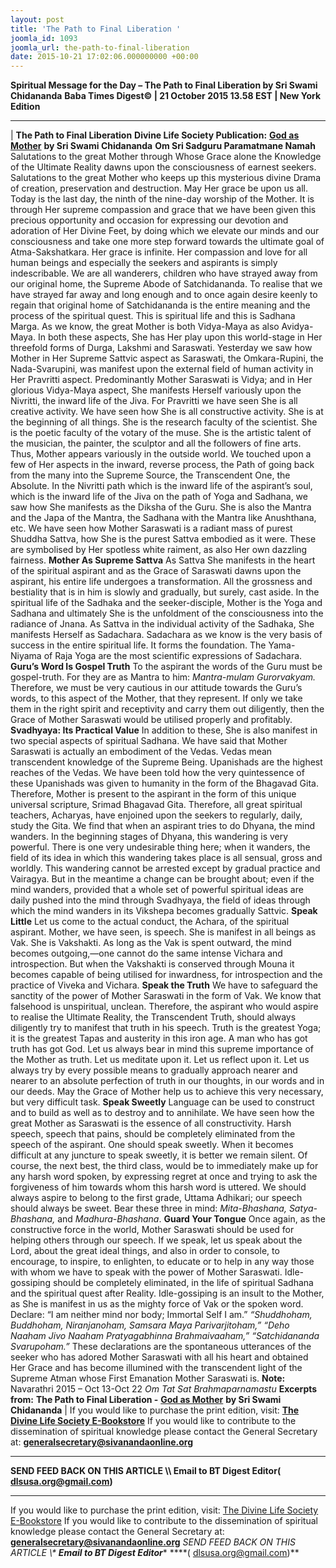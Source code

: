 ```yaml
---
layout: post
title: 'The Path to Final Liberation '
joomla_id: 1093
joomla_url: the-path-to-final-liberation
date: 2015-10-21 17:02:06.000000000 +00:00
---
```

**Spiritual Message for the Day – The Path to Final Liberation by Sri Swami Chidananda**
 **Baba Times Digest© | 21 October 2015 13.58 EST | New York Edition**
* * *
| 
**The Path to Final Liberation**
**Divine Life Society Publication:** [**God as Mother**](http://www.dlshq.org/download/godmother.htm#_VPID_14) **by Sri Swami Chidananda**
**Om Sri Sadguru Paramatmane Namah**
Salutations to the great Mother through Whose Grace alone the Knowledge of the
Ultimate Reality dawns upon the consciousness of earnest seekers.
Salutations to the great Mother who keeps up this mysterious divine Drama of creation, preservation and destruction. May Her grace be upon us all. 
Today is the last day, the ninth of the nine-day worship of the Mother. It is through Her supreme compassion and grace that we have been given this precious opportunity and occasion for expressing our devotion and adoration of Her Divine Feet, by doing which we elevate our minds and our consciousness and take one more step forward towards the ultimate goal of Atma-Sakshatkara.
Her grace is infinite. Her compassion and love for all human beings and especially the seekers and aspirants is simply indescribable. We are all wanderers, children who have strayed away from our original home, the Supreme Abode of Satchidananda. To realise that we have strayed far away and long enough and to once again desire keenly to regain that original home of Satchidananda is the entire meaning and the process of the spiritual quest. This is spiritual life and this is Sadhana Marga.
As we know, the great Mother is both Vidya-Maya as also Avidya-Maya. In both these aspects, She has Her play upon this world-stage in Her threefold forms of Durga, Lakshmi and Saraswati. Yesterday we saw how Mother in Her Supreme Sattvic aspect as Saraswati, the Omkara-Rupini, the Nada-Svarupini, was manifest upon the external field of human activity in Her Pravritti aspect.
Predominantly Mother Saraswati is Vidya; and in Her glorious Vidya-Maya aspect, She manifests Herself variously upon the Nivritti, the inward life of the Jiva. For Pravritti we have seen She is all creative activity. We have seen how She is all constructive activity. She is at the beginning of all things. She is the research faculty of the scientist. She is the poetic faculty of the votary of the muse. She is the artistic talent of the musician, the painter, the sculptor and all the followers of fine arts. Thus, Mother appears variously in the outside world.
We touched upon a few of Her aspects in the inward, reverse process, the Path of going back from the many into the Supreme Source, the Transcendent One, the Absolute. In the Nivritti path which is the inward life of the aspirant’s soul, which is the inward life of the Jiva on the path of Yoga and Sadhana, we saw how She manifests as the Diksha of the Guru. She is also the Mantra and the Japa of the Mantra, the Sadhana with the Mantra like Anushthana, etc. We have seen how Mother Saraswati is a radiant mass of purest Shuddha Sattva, how She is the purest Sattva embodied as it were. These are symbolised by Her spotless white raiment, as also Her own dazzling fairness.
**Mother As Supreme Sattva**
As Sattva She manifests in the heart of the spiritual aspirant and as the Grace of Saraswati dawns upon the aspirant, his entire life undergoes a transformation. All the grossness and bestiality that is in him is slowly and gradually, but surely, cast aside.
In the spiritual life of the Sadhaka and the seeker-disciple, Mother is the Yoga and Sadhana and ultimately She is the unfoldment of the consciousness into the radiance of Jnana. As Sattva in the individual activity of the Sadhaka, She manifests Herself as Sadachara. Sadachara as we know is the very basis of success in the entire spiritual life. It forms the foundation. The Yama-Niyama of Raja Yoga are the most scientific expressions of Sadachara.
**Guru’s Word Is Gospel Truth**
To the aspirant the words of the Guru must be gospel-truth. For they are as Mantra to him: _Mantra-mulam Gurorvakyam._ Therefore, we must be very cautious in our attitude towards the Guru’s words, to this aspect of the Mother, that they represent. If only we take them in the right spirit and receptivity and carry them out diligently, then the Grace of Mother Saraswati would be utilised properly and profitably.
**Svadhyaya: Its Practical Value**
In addition to these, She is also manifest in two special aspects of spiritual Sadhana. We have said that Mother Saraswati is actually an embodiment of the Vedas. Vedas mean transcendent knowledge of the Supreme Being. Upanishads are the highest reaches of the Vedas. We have been told how the very quintessence of these Upanishads was given to humanity in the form of the Bhagavad Gita. Therefore, Mother is present to the aspirant in the form of this unique universal scripture, Srimad Bhagavad Gita. Therefore, all great spiritual teachers, Acharyas, have enjoined upon the seekers to regularly, daily, study the Gita.
We find that when an aspirant tries to do Dhyana, the mind wanders. In the beginning stages of Dhyana, this wandering is very powerful. There is one very undesirable thing here; when it wanders, the field of its idea in which this wandering takes place is all sensual, gross and worldly. This wandering cannot be arrested except by gradual practice and Vairagya. But in the meantime a change can be brought about; even if the mind wanders, provided that a whole set of powerful spiritual ideas are daily pushed into the mind through Svadhyaya, the field of ideas through which the mind wanders in its Vikshepa becomes gradually Sattvic.
**Speak Little**
Let us come to the actual conduct, the Achara, of the spiritual aspirant. Mother, we have seen, is speech. She is manifest in all beings as Vak. She is Vakshakti. As long as the Vak is spent outward, the mind becomes outgoing,—one cannot do the same intense Vichara and introspection. But when the Vakshakti is conserved through Mouna it becomes capable of being utilised for inwardness, for introspection and the practice of Viveka and Vichara.
**Speak the Truth**
We have to safeguard the sanctity of the power of Mother Saraswati in the form of Vak. We know that falsehood is unspiritual, unclean. Therefore, the aspirant who would aspire to realise the Ultimate Reality, the Transcendent Truth, should always diligently try to manifest that truth in his speech. Truth is the greatest Yoga; it is the greatest Tapas and austerity in this iron age. A man who has got truth has got God. Let us always bear in mind this supreme importance of the Mother as truth. Let us meditate upon it. Let us reflect upon it. Let us always try by every possible means to gradually approach nearer and nearer to an absolute perfection of truth in our thoughts, in our words and in our deeds. May the Grace of Mother help us to achieve this very necessary, but very difficult task.
**Speak Sweetly**
Language can be used to construct and to build as well as to destroy and to annihilate. We have seen how the great Mother as Saraswati is the essence of all constructivity. Harsh speech, speech that pains, should be completely eliminated from the speech of the aspirant. One should speak sweetly. When it becomes difficult at any juncture to speak sweetly, it is better we remain silent. Of course, the next best, the third class, would be to immediately make up for any harsh word spoken, by expressing regret at once and trying to ask the forgiveness of him towards whom this harsh word is uttered. We should always aspire to belong to the first grade, Uttama Adhikari; our speech should always be sweet. Bear these three in mind: _Mita-Bhashana, Satya-Bhashana,_ and _Madhura-Bhashana_.
**Guard Your Tongue**
Once again, as the constructive force in the world, Mother Saraswati should be used for helping others through our speech. If we speak, let us speak about the Lord, about the great ideal things, and also in order to console, to encourage, to inspire, to enlighten, to educate or to help in any way those with whom we have to speak with the power of Mother Saraswati. Idle-gossiping should be completely eliminated, in the life of spiritual Sadhana and the spiritual quest after Reality. Idle-gossiping is an insult to the Mother, as She is manifest in us as the mighty force of Vak or the spoken word.
Declare: “I am neither mind nor body; Immortal Self I am.” _“Shuddhoham, Buddhoham, Niranjanoham, Samsara Maya Parivarjitoham,” “Deho Naaham Jivo Naaham Pratyagabhinna Brahmaivaaham,” “Satchidananda Svarupoham.”_ These declarations are the spontaneous utterances of the seeker who has adored Mother Saraswati with all his heart and obtained Her Grace and has become illumined with the transcendent light of the Supreme Atman whose First Emanation Mother Saraswati is.
**Note:** Navarathri 2015 – Oct 13-Oct 22
_Om Tat Sat Brahmaparnamastu_
**Excerpts from:**  **The Path to Final Liberation -** [**God as Mother**](http://www.dlshq.org/download/godmother.htm#_VPID_14) **by Sri Swami Chidananda**
 |
If you would like to purchase the print edition, visit: **[The Divine Life Society E-Bookstore](http://www.dlshq.org/download/download.htm)**
If you would like to contribute to the dissemination of spiritual knowledge please contact the General Secretary at: [](mailto:%20%3Cscript%20type=%27text/javascript%27%3E%20%3C%21--%20var%20prefix%20=%20%27ma%27%20+%20%27il%27%20+%20%27to%27;%20var%20path%20=%20%27hr%27%20+%20%27ef%27%20+%20%27=%27;%20var%20addy57016%20=%20%27generalsecretary%27%20+%20%27@%27;%20addy57016%20=%20addy57016%20+%20%27sivanandaonline%27%20+%20%27.%27%20+%20%27org%27;%20document.write%28%27%3Ca%20%27%20+%20path%20+%20%27%5C%27%27%20+%20prefix%20+%20%27:%27%20+%20addy57016%20+%20%27%5C%27%3E%27%29;%20document.write%28addy57016%29;%20document.write%28%27%3C%5C/a%3E%27%29;%20//--%3E%5Cn%20%3C/script%3E%3Cscript%20type=%27text/javascript%27%3E%20%3C%21--%20document.write%28%27%3Cspan%20style=%5C%27display:%20none;%5C%27%3E%27%29;%20//--%3E%20%3C/script%3EThis%20email%20address%20is%20being%20protected%20from%20spambots.%20You%20need%20JavaScript%20enabled%20to%20view%20it.%20%3Cscript%20type=%27text/javascript%27%3E%20%3C%21--%20document.write%28%27%3C/%27%29;%20document.write%28%27span%3E%27%29;%20//--%3E%20%3C/script%3E?subject=Contribution%20to%20Dissemination%20of%20Spiritual%20Knowledge) **generalsecretary@sivanandaonline.org**
****
**SEND FEED BACK ON THIS ARTICLE \\\ Email to BT Digest Editor[](mailto:%20%3Cscript%20type=%27text/javascript%27%3E%20%3C%21--%20var%20prefix%20=%20%27ma%27%20+%20%27il%27%20+%20%27to%27;%20var%20path%20=%20%27hr%27%20+%20%27ef%27%20+%20%27=%27;%20var%20addy72654%20=%20%27dlsusa.org%27%20+%20%27@%27;%20addy72654%20=%20addy72654%20+%20%27gmail%27%20+%20%27.%27%20+%20%27com%27;%20document.write%28%27%3Ca%20%27%20+%20path%20+%20%27%5C%27%27%20+%20prefix%20+%20%27:%27%20+%20addy72654%20+%20%27%5C%27%3E%27%29;%20document.write%28addy72654%29;%20document.write%28%27%3C%5C/a%3E%27%29;%20//--%3E%5Cn%20%3C/script%3E%3Cscript%20type=%27text/javascript%27%3E%20%3C%21--%20document.write%28%27%3Cspan%20style=%5C%27display:%20none;%5C%27%3E%27%29;%20//--%3E%20%3C/script%3EThis%20email%20address%20is%20being%20protected%20from%20spambots.%20You%20need%20JavaScript%20enabled%20to%20view%20it.%20%3Cscript%20type=%27text/javascript%27%3E%20%3C%21--%20document.write%28%27%3C/%27%29;%20document.write%28%27span%3E%27%29;%20//--%3E%20%3C/script%3E?subject=DLS%20Posts)( [dlsusa.org@gmail.com](mailto:dlsusa.org@gmail.com))**
* * *
  
If you would like to purchase the print edition, visit: [The Divine Life Society E-Bookstore](http://www.dlshq.org/download/download.htm)
If you would like to contribute to the dissemination of spiritual knowledge please contact the General Secretary at: **[generalsecretary@sivanandaonline.org](mailto:generalsecretary@sivanandaonline.org)**
**SEND FEED BACK ON THIS ARTICLE \\\**  **Email to BT Digest Editor**** [](mailto:%20%3Cscript%20type=%27text/javascript%27%3E%20%3C%21--%20var%20prefix%20=%20%27ma%27%20+%20%27il%27%20+%20%27to%27;%20var%20path%20=%20%27hr%27%20+%20%27ef%27%20+%20%27=%27;%20var%20addy72654%20=%20%27dlsusa.org%27%20+%20%27@%27;%20addy72654%20=%20addy72654%20+%20%27gmail%27%20+%20%27.%27%20+%20%27com%27;%20document.write%28%27%3Ca%20%27%20+%20path%20+%20%27%5C%27%27%20+%20prefix%20+%20%27:%27%20+%20addy72654%20+%20%27%5C%27%3E%27%29;%20document.write%28addy72654%29;%20document.write%28%27%3C%5C/a%3E%27%29;%20//--%3E%5Cn%20%3C/script%3E%3Cscript%20type=%27text/javascript%27%3E%20%3C%21--%20document.write%28%27%3Cspan%20style=%5C%27display:%20none;%5C%27%3E%27%29;%20//--%3E%20%3C/script%3EThis%20email%20address%20is%20being%20protected%20from%20spambots.%20You%20need%20JavaScript%20enabled%20to%20view%20it.%20%3Cscript%20type=%27text/javascript%27%3E%20%3C%21--%20document.write%28%27%3C/%27%29;%20document.write%28%27span%3E%27%29;%20//--%3E%20%3C/script%3E?subject=DLS%20Posts)****( [dlsusa.org@gmail.com](mailto:dlsusa.org@gmail.com))**  
